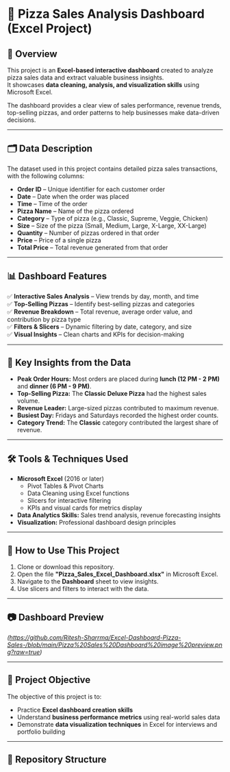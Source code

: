 # 🍕 Pizza Sales Analysis Dashboard (Excel Project)

## 📌 Overview  
This project is an **Excel-based interactive dashboard** created to analyze pizza sales data and extract valuable business insights.  
It showcases **data cleaning, analysis, and visualization skills** using Microsoft Excel.  

The dashboard provides a clear view of sales performance, revenue trends, top-selling pizzas, and order patterns to help businesses make data-driven decisions.

---

## 🗂 Data Description  

The dataset used in this project contains detailed pizza sales transactions, with the following columns:  

- **Order ID** – Unique identifier for each customer order  
- **Date** – Date when the order was placed  
- **Time** – Time of the order  
- **Pizza Name** – Name of the pizza ordered  
- **Category** – Type of pizza (e.g., Classic, Supreme, Veggie, Chicken)  
- **Size** – Size of the pizza (Small, Medium, Large, X-Large, XX-Large)  
- **Quantity** – Number of pizzas ordered in that order  
- **Price** – Price of a single pizza  
- **Total Price** – Total revenue generated from that order  

---

## 📊 Dashboard Features  

✅ **Interactive Sales Analysis** – View trends by day, month, and time  
✅ **Top-Selling Pizzas** – Identify best-selling pizzas and categories  
✅ **Revenue Breakdown** – Total revenue, average order value, and contribution by pizza type  
✅ **Filters & Slicers** – Dynamic filtering by date, category, and size  
✅ **Visual Insights** – Clean charts and KPIs for decision-making  

---

## 🔑 Key Insights from the Data  

- **Peak Order Hours:** Most orders are placed during **lunch (12 PM - 2 PM)** and **dinner (6 PM - 9 PM)**.  
- **Top-Selling Pizza:** The **Classic Deluxe Pizza** had the highest sales volume.  
- **Revenue Leader:** Large-sized pizzas contributed to maximum revenue.  
- **Busiest Day:** Fridays and Saturdays recorded the highest order counts.  
- **Category Trend:** The **Classic** category contributed the largest share of revenue.  

---

## 🛠 Tools & Techniques Used  

- **Microsoft Excel** (2016 or later)  
  - Pivot Tables & Pivot Charts  
  - Data Cleaning using Excel functions  
  - Slicers for interactive filtering  
  - KPIs and visual cards for metrics display  
- **Data Analytics Skills:** Sales trend analysis, revenue forecasting insights  
- **Visualization:** Professional dashboard design principles  

---

## 🚀 How to Use This Project  

1. Clone or download this repository.  
2. Open the file **"Pizza_Sales_Excel_Dashboard.xlsx"** in Microsoft Excel.  
3. Navigate to the **Dashboard** sheet to view insights.  
4. Use slicers and filters to interact with the data.  

---

## 📷 Dashboard Preview  

*(https://github.com/Ritesh-Sharrma/Excel-Dashboard-Pizza-Sales-/blob/main/Pizza%20Sales%20Dashboard%20image%20preview.png?raw=true)*  

---

## 🎯 Project Objective  

The objective of this project is to:  
- Practice **Excel dashboard creation skills**  
- Understand **business performance metrics** using real-world sales data  
- Demonstrate **data visualization techniques** in Excel for interviews and portfolio building  

---

## 📂 Repository Structure  

